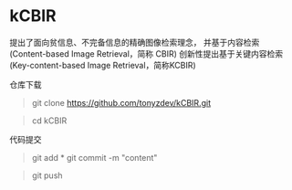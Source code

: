# kCBIR 
提出了面向贫信息、不完备信息的精确图像检索理念， 并基于内容检索 (Content-based Image Retrieval，简称 CBIR) 创新性提出基于关键内容检索(Key-content-based Image Retrieval，简称KCBIR)

仓库下载
> git clone https://github.com/tonyzdev/kCBIR.git

> cd kCBIR

代码提交
> git add * 
> git commit -m "content"

> git push
